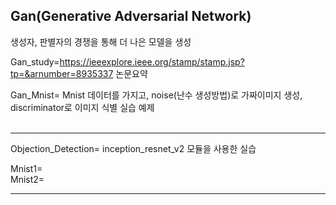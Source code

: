 ## Gan(Generative Adversarial Network)  
생성자, 판별자의 경쟁을 통해 더 나은 모델을 생성  

Gan_study=https://ieeexplore.ieee.org/stamp/stamp.jsp?tp=&arnumber=8935337 논문요약
<br>

Gan_Mnist= Mnist 데이터를 가지고, noise(난수 생성방법)로 가짜이미지 생성, discriminator로 이미지 식별 실습 예제  
<br>

---------------------------------------------

Objection_Detection= inception_resnet_v2 모듈을 사용한 실습  

 Mnist1=   
 Mnist2=  
 
--------------------------------------------------


